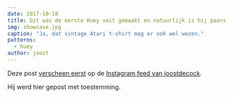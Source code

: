 ```yaml
---
date: 2017-10-18
title: Dit was de eerste Huey ooit gemaakt en natuurlijk is hij paars
img: showcase.jpg
caption: "Ja, dat vintage Atari t-shirt mag er ook wel wezen."
patterns:
  - huey
author: joost
---
```


Deze post [verscheen eerst](https://www.instagram.com/p/BaRWb34jYCL/) op de [Instagram feed van joostdecock](https://www.instagram.com/joostdecock/).

Hij werd hier gepost met toestemming.
